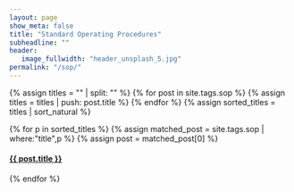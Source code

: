 ```yaml
---
layout: page
show_meta: false
title: "Standard Operating Procedures"
subheadline: ""
header:
   image_fullwidth: "header_unsplash_5.jpg"
permalink: "/sop/"
---
```


{% assign titles = "" | split: "" %}
{% for post in site.tags.sop %}
    {% assign titles = titles | push: post.title %}
{% endfor %}
{% assign sorted_titles = titles | sort_natural %}

<div>
    {% for p in sorted_titles %}
    {% assign matched_post = site.tags.sop | where:"title",p %}
    {% assign post = matched_post[0] %}
    <h4><a href="{{ site.url }}{{ site.baseurl }}{{ post.url }}">{{ post.title }}</a></h4>
    {% endfor %}
</div>
